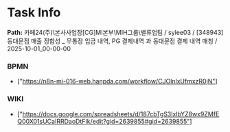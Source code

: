 # Task Info

**Path:** 카페24(주)\본사사업장\[CG]MI본부\MIH그룹\밸류업팀 / sylee03 / [348943] 동대문점 매출 정합성 _ 무통장 입금 내역, PG 결제내역 과 동대문점 결제 내역 매칭 / 2025-10-01_00-00-00

### BPMN
- ["https://n8n-mi-016-web.hanpda.com/workflow/CJOlnlxUfmxzR0jN"]

### WIKI
- ["https://docs.google.com/spreadsheets/d/187cbTgS3lxIbYZ8wx9ZMfEQ00X01sUCaIRRDaoDtFIk/edit?gid=2639855#gid=2639855"]

